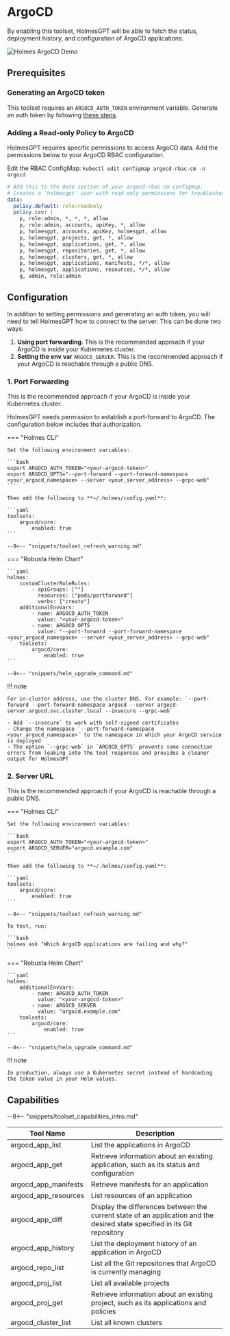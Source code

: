 # ArgoCD

By enabling this toolset, HolmesGPT will be able to fetch the status, deployment history, and configuration of ArgoCD applications.

![Holmes ArgoCD Demo](../../assets/Holmes_ArgoCD_demo.gif)

## Prerequisites

### Generating an ArgoCD token
This toolset requires an `ARGOCD_AUTH_TOKEN` environment variable. Generate an auth token by following [these steps](https://argo-cd.readthedocs.io/en/stable/user-guide/commands/argocd_account_generate-token/).

### Adding a Read-only Policy to ArgoCD
HolmesGPT requires specific permissions to access ArgoCD data. Add the permissions below to your ArgoCD RBAC configuration.

Edit the RBAC ConfigMap: `kubectl edit configmap argocd-rbac-cm -n argocd`

```yaml
# Add this to the data section of your argocd-rbac-cm configmap.
# Creates a 'holmesgpt' user with read-only permissions for troubleshooting.
data:
  policy.default: role:readonly
  policy.csv: |
    p, role:admin, *, *, *, allow
    p, role:admin, accounts, apiKey, *, allow
    p, holmesgpt, accounts, apiKey, holmesgpt, allow
    p, holmesgpt, projects, get, *, allow
    p, holmesgpt, applications, get, *, allow
    p, holmesgpt, repositories, get, *, allow
    p, holmesgpt, clusters, get, *, allow
    p, holmesgpt, applications, manifests, */*, allow
    p, holmesgpt, applications, resources, */*, allow
    g, admin, role:admin
```

## Configuration

In addition to setting permissions and generating an auth token, you will need to tell HolmesGPT how to connect to the server. This can be done two ways:

1. **Using port forwarding**. This is the recommended approach if your ArgoCD is inside your Kubernetes cluster.
2. **Setting the env var** `ARGOCD_SERVER`. This is the recommended approach if your ArgoCD is reachable through a public DNS.

### 1. Port Forwarding

This is the recommended approach if your ArgoCD is inside your Kubernetes cluster.

HolmesGPT needs permission to establish a port-forward to ArgoCD. The configuration below includes that authorization.

=== "Holmes CLI"

    Set the following environment variables:

    ```bash
    export ARGOCD_AUTH_TOKEN="<your-argocd-token>"
    export ARGOCD_OPTS="--port-forward --port-forward-namespace <your_argocd_namespace> --server <your_server_address> --grpc-web"
    ```

    Then add the following to **~/.holmes/config.yaml**:

    ```yaml
    toolsets:
        argocd/core:
            enabled: true
    ```

    --8<-- "snippets/toolset_refresh_warning.md"

=== "Robusta Helm Chart"

    ```yaml
    holmes:
        customClusterRoleRules:
            - apiGroups: [""]
              resources: ["pods/portforward"]
              verbs: ["create"]
        additionalEnvVars:
            - name: ARGOCD_AUTH_TOKEN
              value: "<your-argocd-token>"
            - name: ARGOCD_OPTS
              value: "--port-forward --port-forward-namespace <your_argocd_namespace> --server <your_server_address> --grpc-web"
        toolsets:
            argocd/core:
                enabled: true
    ```

    --8<-- "snippets/helm_upgrade_command.md"

!!! note

    For in-cluster address, use the cluster DNS. For example: `--port-forward --port-forward-namespace argocd --server argocd-server.argocd.svc.cluster.local --insecure --grpc-web`

    - Add `--insecure` to work with self-signed certificates
    - Change the namespace `--port-forward-namespace <your_argocd_namespace>` to the namespace in which your ArgoCD service is deployed
    - The option `--grpc-web` in `ARGOCD_OPTS` prevents some connection errors from leaking into the tool responses and provides a cleaner output for HolmesGPT

### 2. Server URL

This is the recommended approach if your ArgoCD is reachable through a public DNS.

=== "Holmes CLI"

    Set the following environment variables:

    ```bash
    export ARGOCD_AUTH_TOKEN="<your-argocd-token>"
    export ARGOCD_SERVER="argocd.example.com"
    ```

    Then add the following to **~/.holmes/config.yaml**:

    ```yaml
    toolsets:
        argocd/core:
            enabled: true
    ```

    --8<-- "snippets/toolset_refresh_warning.md"

    To test, run:

    ```bash
    holmes ask "Which ArgoCD applications are failing and why?"
    ```

=== "Robusta Helm Chart"

    ```yaml
    holmes:
        additionalEnvVars:
            - name: ARGOCD_AUTH_TOKEN
              value: "<your-argocd-token>"
            - name: ARGOCD_SERVER
              value: "argocd.example.com"
        toolsets:
            argocd/core:
                enabled: true
    ```

    --8<-- "snippets/helm_upgrade_command.md"

!!! note

    In production, always use a Kubernetes secret instead of hardcoding the token value in your Helm values.

## Capabilities

--8<-- "snippets/toolset_capabilities_intro.md"

| Tool Name | Description |
|-----------|-------------|
| argocd_app_list | List the applications in ArgoCD |
| argocd_app_get | Retrieve information about an existing application, such as its status and configuration |
| argocd_app_manifests | Retrieve manifests for an application |
| argocd_app_resources | List resources of an application |
| argocd_app_diff | Display the differences between the current state of an application and the desired state specified in its Git repository |
| argocd_app_history | List the deployment history of an application in ArgoCD |
| argocd_repo_list | List all the Git repositories that ArgoCD is currently managing |
| argocd_proj_list | List all available projects |
| argocd_proj_get | Retrieve information about an existing project, such as its applications and policies |
| argocd_cluster_list | List all known clusters |

